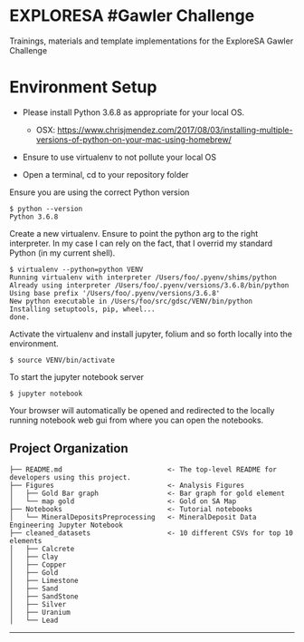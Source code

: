 EXPLORESA #Gawler Challenge
==============================

Trainings, materials and template implementations for the ExploreSA Gawler Challenge

# Environment Setup

* Please install Python 3.6.8 as appropriate for your local OS.
    * OSX: https://www.chrisjmendez.com/2017/08/03/installing-multiple-versions-of-python-on-your-mac-using-homebrew/

* Ensure to use virtualenv to not pollute your local OS  
* Open a terminal, cd to your repository folder  

Ensure you are using the correct Python version 

    $ python --version  
    Python 3.6.8    

Create a new virtualenv. Ensure to point the python arg to the right interpreter. In my case I can rely on the fact, that I overrid my standard Python (in my current shell).  

    $ virtualenv --python=python VENV  
    Running virtualenv with interpreter /Users/foo/.pyenv/shims/python  
    Already using interpreter /Users/foo/.pyenv/versions/3.6.8/bin/python  
    Using base prefix '/Users/foo/.pyenv/versions/3.6.8'  
    New python executable in /Users/foo/src/gdsc/VENV/bin/python  
    Installing setuptools, pip, wheel...  
    done.  

Activate the virtualenv and install jupyter, folium and so forth locally into the environment.

    $ source VENV/bin/activate  

To start the jupyter notebook server

    $ jupyter notebook

Your browser will automatically be opened and redirected to the locally running notebook web gui from where you can open the notebooks.


Project Organization
--------
 
    ├── README.md                          <- The top-level README for developers using this project.
    ├── Figures                            <- Analysis Figures
    │   ├── Gold Bar graph                 <- Bar graph for gold element
    │   └── map gold                       <- Gold on SA Map
    ├── Notebooks                          <- Tutorial notebooks
    │   └── MineralDepositsPreprocessing   <- MineralDeposit Data Engineering Jupyter Notebook
    ├── cleaned_datasets                   <- 10 different CSVs for top 10 elements
    │   ├── Calcrete   
    │   ├── Clay 
    │   ├── Copper    
    │   ├── Gold  
    │   ├── Limestone  
    │   ├── Sand      
    │   ├── SandStone  
    │   ├── Silver  
    │   ├── Uranium  
    │   └── Lead


--------
